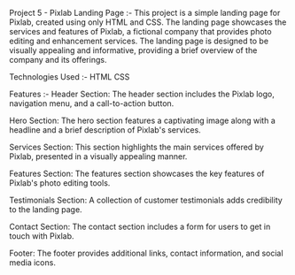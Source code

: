 Project 5 - Pixlab Landing Page :-
This project is a simple landing page for Pixlab, created using only HTML and CSS. The landing page showcases the services and features of Pixlab, a fictional company that provides photo editing and enhancement services. The landing page is designed to be visually appealing and informative, providing a brief overview of the company and its offerings.

Technologies Used :-
HTML
CSS

Features :-
Header Section: The header section includes the Pixlab logo, navigation menu, and a call-to-action button.

Hero Section: The hero section features a captivating image along with a headline and a brief description of Pixlab's services.

Services Section: This section highlights the main services offered by Pixlab, presented in a visually appealing manner.

Features Section: The features section showcases the key features of Pixlab's photo editing tools.

Testimonials Section: A collection of customer testimonials adds credibility to the landing page.

Contact Section: The contact section includes a form for users to get in touch with Pixlab.

Footer: The footer provides additional links, contact information, and social media icons.